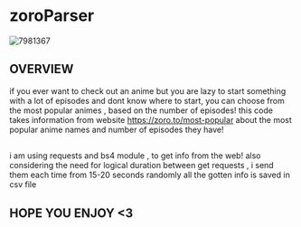# zoroParser
![7981367](https://github.com/lizajean23/parsing/assets/115722598/216228e9-4729-4391-94d7-2926f485c751)


## OVERVIEW
if you ever  want to check out  an anime but you are lazy to start something with a lot of episodes 
and dont know where to start, you can choose from the most popular animes , based on the number of episodes!
this code takes information from website https://zoro.to/most-popular 
about the most popular anime names and number of episodes they have!
##
i am using requests and bs4 module , to get info from the web!
also considering the need for logical duration between get requests , i send them each time from 15-20 seconds randomly 
all the gotten info is saved in csv file

## HOPE YOU ENJOY <3


